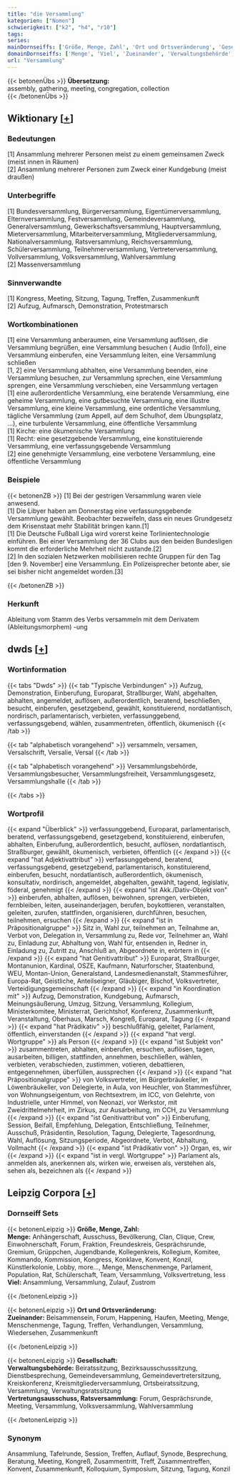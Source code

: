 ```yaml
---
title: "die Versammlung"
kategorien: ["Nomen"]
schwierigkeit: ["k2", "h4", "r10"]
tags:
series:
mainDornseiffs: ['Größe, Menge, Zahl', 'Ort und Ortsveränderung', 'Gesellschaft']
domainDornseiffs: ['Menge', 'Viel', 'Zueinander', 'Verwaltungsbehörde', 'Vertretungsausschuss, Ratsversammlung']
url: "Versammlung"
---
```


{{< betonenÜbs >}}
**Übersetzung:**  
assembly, gathering, meeting, congregation, collection  
{{< /betonenÜbs >}}

## Wiktionary [[+](https://de.wiktionary.org/wiki/Versammlung)]

### Bedeutungen
[1] Ansammlung mehrerer Personen meist zu einem gemeinsamen Zweck (meist innen in Räumen)  
[2] Ansammlung mehrerer Personen zum Zweck einer Kundgebung (meist draußen)  

### Unterbegriffe
[1] Bundesversammlung, Bürgerversammlung, Eigentümerversammlung, Elternversammlung, Festversammlung, Gemeindeversammlung, Generalversammlung, Gewerkschaftsversammlung, Hauptversammlung, Mieterversammlung, Mitarbeiterversammlung, Mitgliederversammlung, Nationalversammlung, Ratsversammlung, Reichsversammlung, Schülerversammlung, Teilnehmerversammlung, Vertreterversammlung, Vollversammlung, Volksversammlung, Wahlversammlung  
[2] Massenversammlung  

### Sinnverwandte
[1] Kongress, Meeting, Sitzung, Tagung, Treffen, Zusammenkunft  
[2] Aufzug, Aufmarsch, Demonstration, Protestmarsch  

### Wortkombinationen
[1] eine Versammlung anberaumen, eine Versammlung auflösen, die Versammlung begrüßen, eine Versammlung besuchen ( Audio (Info)), eine Versammlung einberufen, eine Versammlung leiten, eine Versammlung schließen  
[1, 2] eine Versammlung abhalten, eine Versammlung beenden, eine Versammlung besuchen, zur Versammlung sprechen, eine Versammlung sprengen, eine Versammlung verschieben, eine Versammlung vertagen  
[1] eine außerordentliche Versammlung, eine beratende Versammlung, eine geheime Versammlung, eine gutbesuchte Versammlung, eine illustre Versammlung, eine kleine Versammlung, eine ordentliche Versammlung, tägliche Versammlung (zum Appell, auf dem Schulhof, dem Übungsplatz, …), eine turbulente Versammlung, eine öffentliche Versammlung  
[1] Kirche: eine ökumenische Versammlung  
[1] Recht: eine gesetzgebende Versammlung, eine konstituierende Versammlung, eine verfassungsgebende Versammlung  
[2] eine genehmigte Versammlung, eine verbotene Versammlung, eine öffentliche Versammlung  

### Beispiele
{{< betonenZB >}}
[1] Bei der gestrigen Versammlung waren viele anwesend.  
[1] Die Libyer haben am Donnerstag eine verfassungsgebende Versammlung gewählt. Beobachter bezweifeln, dass ein neues Grundgesetz dem Krisenstaat mehr Stabilität bringen kann.[1]  
[1] Die Deutsche Fußball Liga wird vorerst keine Torlinientechnologie einführen. Bei einer Versammlung der 36 Clubs aus den beiden Bundesligen kommt die erforderliche Mehrheit nicht zustande.[2]  
[2] In den sozialen Netzwerken mobilisieren rechte Gruppen für den Tag [den 9. November] eine Versammlung. Ein Polizeisprecher betonte aber, sie sei bisher nicht angemeldet worden.[3]  

{{< /betonenZB >}}
### Herkunft
Ableitung vom Stamm des Verbs versammeln mit dem Derivatem (Ableitungsmorphem) -ung  



## dwds [[+](https://www.dwds.de/wb/Versammlung)]

### Wortinformation
{{< tabs "Dwds" >}}
{{< tab "Typische Verbindungen" >}}
Aufzug, Demonstration, Einberufung, Europarat, Straßburger, Wahl, abgehalten, abhalten, angemeldet, auflösen, außerordentlich, beratend, beschließen, besucht, einberufen, gesetzgebend, gewählt, konstituierend, nordatlantisch, nordirisch, parlamentarisch, verbieten, verfassunggebend, verfassungsgebend, wählen, zusammentreten, öffentlich, ökumenisch
{{< /tab >}}

{{< tab "alphabetisch vorangehend" >}}
versammeln, versamen, Versalschrift, Versalie, Versal
{{< /tab >}}

{{< tab "alphabetisch vorangehend" >}}
Versammlungsbehörde, Versammlungsbesucher, Versammlungsfreiheit, Versammlungsgesetz, Versammlungshalle
{{< /tab >}}

{{< /tabs >}}

### Wortprofil
{{< expand "Überblick" >}} verfassunggebend, Europarat, parlamentarisch, beratend, verfassungsgebend, gesetzgebend, konstituierend, einberufen, abhalten, Einberufung, außerordentlich, besucht, auflösen, nordatlantisch, Straßburger, gewählt, ökumenisch, verbieten, öffentlich {{< /expand >}}
{{< expand "hat Adjektivattribut" >}} verfassunggebend, beratend, verfassungsgebend, gesetzgebend, parlamentarisch, konstituierend, einberufen, besucht, nordatlantisch, außerordentlich, ökumenisch, konsultativ, nordirisch, angemeldet, abgehalten, gewählt, tagend, legislativ, föderal, genehmigt {{< /expand >}}
{{< expand "ist Akk./Dativ-Objekt von" >}} einberufen, abhalten, auflösen, beiwohnen, sprengen, verbieten, fernbleiben, leiten, auseinanderjagen, berufen, boykottieren, veranstalten, geleiten, zurufen, stattfinden, organisieren, durchführen, besuchen, teilnehmen, ersuchen {{< /expand >}}
{{< expand "ist in Präpositionalgruppe" >}} Sitz in, Wahl zur, teilnehmen an, Teilnahme an, Verbot von, Delegation in, Versammlung zu, Rede vor, Teilnehmer an, Wahl zu, Einladung zur, Abhaltung von, Wahl für, entsenden in, Redner in, Einladung zu, Zutritt zu, Anschluß an, Abgeordnete in, erörtern in {{< /expand >}}
{{< expand "hat Genitivattribut" >}} Europarat, Straßburger, Montanunion, Kardinal, OSZE, Kaufmann, Naturforscher, Staatenbund, WEU, Montan-Union, Generalstand, Landesmedienanstalt, Stammesführer, Europa-Rat, Geistliche, Anteilseigner, Gläubiger, Bischof, Volksvertreter, Verteidigungsgemeinschaft {{< /expand >}}
{{< expand "in Koordination mit" >}} Aufzug, Demonstration, Kundgebung, Aufmarsch, Meinungsäußerung, Umzug, Sitzung, Versammlung, Kollegium, Ministerkomitee, Ministerrat, Gerichtshof, Konferenz, Zusammenkunft, Veranstaltung, Oberhaus, Marsch, Kongreß, Europarat, Tagung {{< /expand >}}
{{< expand "hat Prädikativ" >}} beschlußfähig, geleitet, Parlament, öffentlich, einverstanden {{< /expand >}}
{{< expand "hat vergl. Wortgruppe" >}} als Person {{< /expand >}}
{{< expand "ist Subjekt von" >}} zusammentreten, abhalten, einberufen, ersuchen, auflösen, tagen, ausarbeiten, billigen, stattfinden, annehmen, beschließen, wählen, verbieten, verabschieden, zustimmen, votieren, debattieren, entgegennehmen, überfüllen, aussprechen {{< /expand >}}
{{< expand "hat Präpositionalgruppe" >}} von Volksvertreter, im Bürgerbräukeller, im Löwenbräukeller, von Delegierte, in Aula, von Heuchler, von Stammesführer, von Wohnungseigentum, von Rechtsextrem, im ICC, von Gelehrte, von Industrielle, unter Himmel, von Neonazi, vor Werkstor, mit Zweidrittelmehrheit, im Zirkus, zur Ausarbeitung, im CCH, zu Versammlung {{< /expand >}}
{{< expand "ist Genitivattribut von" >}} Einberufung, Session, Beifall, Empfehlung, Delegation, Entschließung, Teilnehmer, Ausschuß, Präsidentin, Resolution, Tagung, Delegierte, Tagesordnung, Wahl, Auflösung, Sitzungsperiode, Abgeordnete, Verbot, Abhaltung, Vollmacht {{< /expand >}}
{{< expand "ist Prädikativ von" >}} Organ, es, wir {{< /expand >}}
{{< expand "ist in vergl. Wortgruppe" >}} Parlament als, anmelden als, anerkennen als, wirken wie, erweisen als, verstehen als, sehen als, bezeichnen als {{< /expand >}}

## Leipzig Corpora [[+](https://corpora.uni-leipzig.de/en/res?word=Versammlung&corpusId=deu_newscrawl-public_2018)]

### Dornseiff Sets
{{< betonenLeipzig >}}
**Größe, Menge, Zahl:**  
**Menge:** Anhängerschaft, Ausschuss, Bevölkerung, Clan, Clique, Crew, Einwohnerschaft, Forum, Fraktion, Freundeskreis, Gesprächsrunde, Gremium, Grüppchen, Jugendbande, Kollegenkreis, Kollegium, Komitee, Kommando, Kommission, Kongress, Konklave, Konvent, Konzil, Künstlerkolonie, Lobby, more..., Menge, Menschenmenge, Parlament, Population, Rat, Schülerschaft, Team, Versammlung, Volksvertretung, less  
**Viel:** Ansammlung, Versammlung, Zulauf, Zustrom  

{{< /betonenLeipzig >}}


{{< betonenLeipzig >}}
**Ort und Ortsveränderung:**  
**Zueinander:** Beisammensein, Forum, Happening, Haufen, Meeting, Menge, Menschenmenge, Tagung, Treffen, Verhandlungen, Versammlung, Wiedersehen, Zusammenkunft  

{{< /betonenLeipzig >}}


{{< betonenLeipzig >}}
**Gesellschaft:**  
**Verwaltungsbehörde:** Beiratssitzung, Bezirksausschusssitzung, Dienstbesprechung, Gemeindeversammlung, Gemeindevertretersitzung, Kreiskonferenz, Kreismitgliederversammlung, Ortsbeiratssitzung, Versammlung, Verwaltungsratssitzung  
**Vertretungsausschuss, Ratsversammlung:** Forum, Gesprächsrunde, Meeting, Versammlung, Volksversammlung, Wahlversammlung  

{{< /betonenLeipzig >}}

### Synonym
Ansammlung, Tafelrunde, Session, Treffen, Auflauf, Synode, Besprechung, Beratung, Meeting, Kongreß, Zusammentritt, Treff, Zusammentreffen, Konvent, Zusammenkunft, Kolloquium, Symposium, Sitzung, Tagung, Konzil

